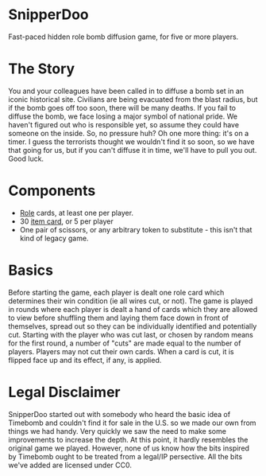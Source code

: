 # SnipperDoo
Fast-paced hidden role bomb diffusion game, for five or more players.

# The Story
You and your colleagues have been called in to diffuse a bomb set in an iconic historical site.
Civilians are being evacuated from the blast radius, but if the bomb goes off too soon, there will be many deaths. If you fail to diffuse the bomb, we face losing a major symbol of national pride. 
We haven't figured out who is responsible yet, so assume they could have someone on the inside.
So, no pressure huh? Oh one more thing: it's on a timer. I guess the terrorists thought we wouldn't find it so soon, so we have that going for us,
but if you can't diffuse it in time, we'll have to pull you out. Good luck.

# Components
* [Role](./Roles.md) cards, at least one per player.
* 30 [item card](./Cards.md), or 5 per player 
* One pair of scissors, or any arbitrary token to substitute - this isn't that kind of legacy game.

# Basics
Before starting the game, each player is dealt one role card which determines their win condition (ie all wires cut, or not).
The game is played in rounds where each player is dealt a hand of cards which they are allowed to view before shuffling them and laying them face down in front of themselves, spread out so they can be individually identified and potentially cut.
Starting with the player who was cut last, or chosen by random means for the first round, a number of "cuts" are made equal to the number of players. Players may not cut their own cards. 
When a card is cut, it is flipped face up and its effect, if any, is applied.



# Legal Disclaimer
SnipperDoo started out with somebody who heard the basic idea of Timebomb and couldn't find it for sale in the U.S. so we made our own from things we had handy. Very quickly we saw the need to make some improvements to increase the depth. At this point, it hardly resembles the original game we played.
However, none of us know how the bits inspired by Timebomb ought to be treated from a legal/IP persective. All the bits we've added are licensed under CC0.
